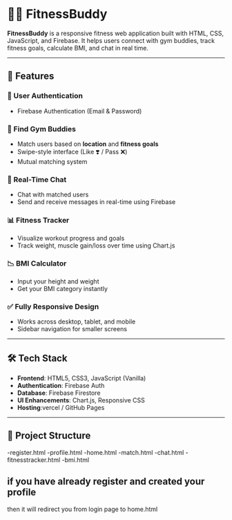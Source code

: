 # 🏋️‍♂️ FitnessBuddy

**FitnessBuddy** is a responsive fitness web application built with HTML, CSS, JavaScript, and Firebase. It helps users connect with gym buddies, track fitness goals, calculate BMI, and chat in real time.

---

## 🚀 Features

### 🔗 User Authentication
- Firebase Authentication (Email & Password)

### 💪 Find Gym Buddies
- Match users based on **location** and **fitness goals**
- Swipe-style interface (Like ❣️ / Pass ❌)
- Mutual matching system

### 💬 Real-Time Chat
- Chat with matched users
- Send and receive messages in real-time using Firebase

### 📊 Fitness Tracker
- Visualize workout progress and goals
- Track weight, muscle gain/loss over time using Chart.js

### 📉 BMI Calculator
- Input your height and weight
- Get your BMI category instantly

### ✅ Fully Responsive Design
- Works across desktop, tablet, and mobile
- Sidebar navigation for smaller screens

---

## 🛠️ Tech Stack

- **Frontend**: HTML5, CSS3, JavaScript (Vanilla)
- **Authentication**: Firebase Auth
- **Database**: Firebase Firestore
- **UI Enhancements**: Chart.js, Responsive CSS
- **Hosting**:vercel / GitHub Pages

---

## 📂 Project Structure
-register.html
-profile.html
-home.html
-match.html
-chat.html
-fitnesstracker.html
-bmi.html
## if you have already register and created your profile 
then it will redirect you from login page to home.html
